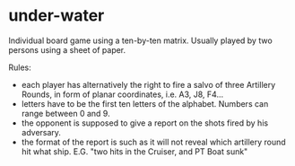 # under-water
Individual board game using a ten-by-ten matrix. Usually played by two persons using a sheet of paper. 

Rules: 

 - each player has alternatively the right to fire a salvo of three Artillery Rounds, in form of planar coordinates, i.e. A3, J8, F4... 
 - letters have to be the first ten letters of the alphabet. Numbers can range between 0 and 9.
 - the opponent is supposed to give a report on the shots fired by his adversary.
 - the format of the report is such as it will not reveal which artillery round hit what ship. E.G. "two hits in the Cruiser, and PT Boat sunk"

